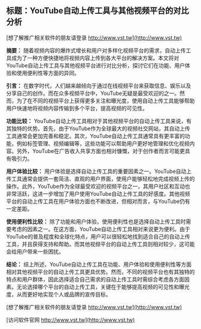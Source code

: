 ## **标题：YouTube自动上传工具与其他视频平台的对比分析**

[想了解推广相关软件的朋友请登录 http://www.vst.tw](http://www.vst.tw)

**摘要：**
随着视频内容的爆炸式增长和用户对多样化视频平台的需求，自动上传工具成为了一种方便快捷地将视频内容上传到各大平台的解决方案。本文将对YouTube自动上传工具与其他视频平台进行对比分析，探讨它们在功能、用户体验和使用便利性等方面的异同。

**引言：**
在数字时代，人们越来越倾向于通过在线视频平台来获取信息、娱乐以及分享自己的创作。而在众多视频平台中，YouTube无疑是最受欢迎的之一。然而，为了在不同的视频平台上获得更多关注和曝光度，使用自动上传工具能够帮助用户快速地将视频内容传输到多个平台，提高视频的可见性。

**功能比较：**
YouTube自动上传工具相对于其他视频平台的自动上传工具来说，有其独特的优势。首先，由于YouTube作为全球最大的视频社交网站，其自动上传工具通常会更加完善和稳定。其次，YouTube自动上传工具通常具有更丰富的功能，例如标签管理、视频编辑等，这些功能可以帮助用户更好地管理和优化视频内容。另外，YouTube在广告收入共享方面也相对慷慨，对于创作者而言可能更具有吸引力。

**用户体验比较：**
用户体验是选择自动上传工具的重要因素之一。YouTube自动上传工具通常会提供一套简洁、直观的用户界面，使用户能够轻松地完成视频上传的操作。此外，YouTube作为全球最受欢迎的视频平台之一，其用户社区和互动也非常活跃，这进一步增加了用户使用YouTube自动上传工具的好感度。其他视频平台的自动上传工具在用户体验方面也不断改进，但相对而言，与YouTube仍有一定差距。

**使用便利性比较：**
除了功能和用户体验，使用便利性也是选择自动上传工具时需要考虑的因素之一。在这方面，YouTube自动上传工具相对来说更为便利。由于YouTube的普及程度和全球化特点，用户可以很轻松地找到适合自己的自动上传工具，并且获得支持和帮助。而其他视频平台的自动上传工具则相对较少，这可能会给用户带来一些困扰。

**结论：**
综上所述，YouTube自动上传工具在功能、用户体验和使用便利性等方面相对其他视频平台的自动上传工具更具优势。然而，不同的视频平台也有其独特的特点和用户群体，因此选择适合自己需求的自动上传工具时需综合考虑各方面因素。无论选择哪个平台的自动上传工具，关键在于能够提高视频的可见性和曝光度，从而更好地实现个人或品牌的宣传目标。

[想了解推广相关软件的朋友请登录 http://www.vst.tw](http://www.vst.tw)


[访问软件官网 http://www.vst.tw](http://www.vst.tw)
